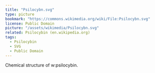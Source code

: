 ```yaml
---
title: "Psilocybn.svg"
type: picture
bookmark: "https://commons.wikimedia.org/wiki/File:Psilocybn.svg"
license: Public Domain
picture: "/assets/wikimedia/Psilocybn.svg"
related: Psilocybin (en.wikipedia.org)
tags:
  - Psilocybin
  - SVG
  - Public Domain
---
```

Chemical structure of w:psilocybin.